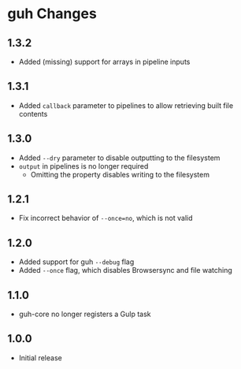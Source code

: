 # guh Changes

## 1.3.2
- Added (missing) support for arrays in pipeline inputs

## 1.3.1
- Added `callback` parameter to pipelines to allow retrieving built file contents

## 1.3.0
- Added `--dry` parameter to disable outputting to the filesystem
- `output` in pipelines is no longer required
	- Omitting the property disables writing to the filesystem

## 1.2.1
- Fix incorrect behavior of `--once=no`, which is not valid

## 1.2.0
- Added support for guh `--debug` flag
- Added `--once` flag, which disables Browsersync and file watching

## 1.1.0
- guh-core no longer registers a Gulp task

## 1.0.0
- Initial release
